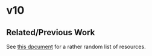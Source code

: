 # v10


## Related/Previous Work

See [this dpcument](https://github.com/valevo/v10/edit/main/resources.md) for a rather random list of resources.
